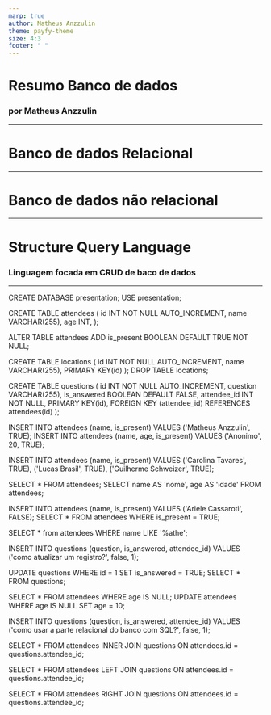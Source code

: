 ```yaml
---
marp: true
author: Matheus Anzzulin
theme: payfy-theme
size: 4:3
footer: " "
---
```

<!-- _class: lead -->
# Resumo Banco de dados
### por Matheus Anzzulin
---

# Banco de dados Relacional


---

# Banco de dados não relacional

---

# Structure Query Language

### Linguagem focada em CRUD de baco de dados

---

CREATE DATABASE presentation;
USE presentation;

CREATE TABLE attendees (
  id INT NOT NULL AUTO_INCREMENT,
  name VARCHAR(255),
  age INT,
);

ALTER TABLE attendees ADD is_present BOOLEAN DEFAULT TRUE NOT NULL;

CREATE TABLE locations (
  id INT NOT NULL AUTO_INCREMENT,
  name VARCHAR(255),
  PRIMARY KEY(id)
);
DROP TABLE locations;

CREATE TABLE questions (
  id INT NOT NULL AUTO_INCREMENT,
  question VARCHAR(255),
  is_answered BOOLEAN DEFAULT FALSE,
  attendee_id INT NOT NULL,
  PRIMARY KEY(id),
  FOREIGN KEY (attendee_id) REFERENCES attendees(id)
);

INSERT INTO attendees (name, is_present) VALUES ('Matheus Anzzulin', TRUE);
INSERT INTO attendees (name, age, is_present) VALUES ('Anonimo', 20, TRUE);

INSERT INTO attendees (name, is_present) VALUES
('Carolina Tavares', TRUE),
('Lucas Brasil', TRUE),
('Guilherme Schweizer', TRUE);

SELECT * FROM attendees;
SELECT name AS 'nome', age AS 'idade' FROM attendees;

INSERT INTO attendees (name, is_present) VALUES ('Ariele Cassaroti', FALSE);
SELECT * FROM attendees WHERE is_present = TRUE;

SELECT * from attendees WHERE name LIKE '%athe';

INSERT INTO questions (question, is_answered, attendee_id) VALUES ('como atualizar um registro?', false, 1);

UPDATE questions WHERE id = 1 SET is_answered = TRUE;
SELECT * FROM questions;

SELECT * FROM attendees WHERE age IS NULL;
UPDATE attendees WHERE age IS NULL SET age = 10;

INSERT INTO questions (question, is_answered, attendee_id) VALUES ('como usar a parte relacional do banco com SQL?', false, 1);

SELECT * FROM attendees
INNER JOIN questions ON attendees.id = questions.attendee_id;

SELECT * FROM attendees
LEFT JOIN questions ON attendees.id = questions.attendee_id;

SELECT * FROM attendees
RIGHT JOIN questions ON attendees.id = questions.attendee_id;

